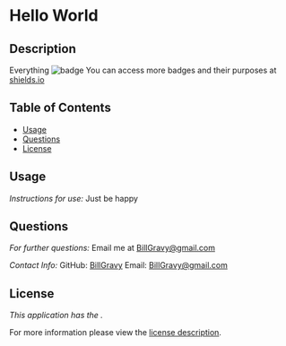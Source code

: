 # Hello World
## Description
Everything
![badge](https://img.shields.io/badge/license--brightorange)
You can access more badges and their purposes at [shields.io](https://shields.io)
## Table of Contents
  * [Usage](#usage)
  * [Questions](#questions)
  * [License](#license)
    
    
      
## Usage
  _Instructions for use:_
  Just be happy
      
## Questions
      
  _For further questions:_
  Email me at BillGravy@gmail.com
  
  _Contact Info:_
  GitHub: [BillGravy](https://github.com/BillGravy)
  Email: [BillGravy@gmail.com](mailto:BillGravy@gmail.com)
    
## License
      
  _This application has the ._
      
  For more information please view the [license description]().
  
  
